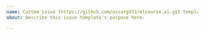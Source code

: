 ```yaml
---
name: Custom issue thttps://github.com/oscarg933/mlcourse.ai.git template
about: Describe this issue template's purpose here.

---
```



